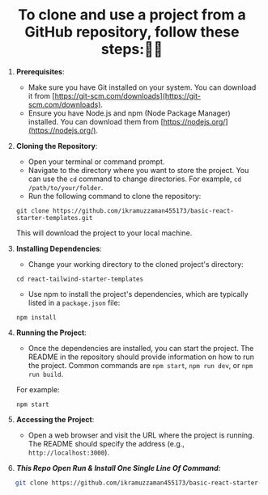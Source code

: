 <h1 align="center">To clone and use a project from a GitHub repository, follow these steps:👨‍💻</h1>

1. **Prerequisites**:
   - Make sure you have Git installed on your system. You can download it from [https://git-scm.com/downloads](https://git-scm.com/downloads).
   - Ensure you have Node.js and npm (Node Package Manager) installed. You can download them from [https://nodejs.org/](https://nodejs.org/).

2. **Cloning the Repository**:
   - Open your terminal or command prompt.
   - Navigate to the directory where you want to store the project. You can use the `cd` command to change directories. For example, `cd /path/to/your/folder`.
   - Run the following command to clone the repository:

   ```shell
   git clone https://github.com/ikramuzzaman455173/basic-react-starter-templates.git
   ```

   This will download the project to your local machine.

3. **Installing Dependencies**:
   - Change your working directory to the cloned project's directory:

   ```shell
   cd react-tailwind-starter-templates
   ```

   - Use npm to install the project's dependencies, which are typically listed in a `package.json` file:

   ```shell
   npm install
   ```

4. **Running the Project**:
   - Once the dependencies are installed, you can start the project. The README in the repository should provide information on how to run the project. Common commands are `npm start`, `npm run dev`, or `npm run build`.

   For example:

   ```shell
   npm start
   ```

5. **Accessing the Project**:
   - Open a web browser and visit the URL where the project is running. The README should specify the address (e.g., `http://localhost:3000`).

6. ***This Repo Open Run & Install One Single Line Of Command:***

```bash
   git clone https://github.com/ikramuzzaman455173/basic-react-starter-templates.git && cd basic-react-starter-templates && npm install && code . && npm run dev
```


